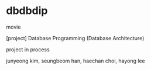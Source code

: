# dbdbdip

movie

[project] Database Programming (Database Architecture)

project in process

junyeong kim, seungbeom han, haechan choi, hayong lee
